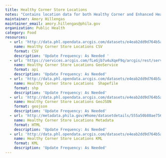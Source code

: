 ```yaml
---
title: Healthy Corner Store Locations
notes: "Contains location data for both Healthy Corner and Enhanced Healthy Corner Store.\r\n\r\nHealthy Corner Store:\r\n\r\nHealthy corner store owners agree to stock and market 4 new healthy food items in at least two categories (fruits and vegetables, dairy, whole grain products, proteins, snacks/beverages). Owners also agree to implement marketing materials (banners, stickers, signs) in their stores encouraging customers to make healthy choices. Stores making these required changes receive a $100 incentive each year.  Currently, toolkits are being developed for store owners to assist them in marketing and selling healthier foods.  \r\n\r\nStoreowners also receive at least one individualized training session on healthy food procurement and marketing. All stores automatically become members of the Philadelphia Healthy Corner Store Network and are eligible for the next level of engagement. \r\n\r\nEnhanced Healthy Corner Store: \r\n\r\nHealthy corner stores that meet specific criteria receive one-on-one training and assistance to introduce cost-efficient changes in their stores to increase their capacity to sell healthy foods.  In addition to specialized training, these stores also receive infrastructural changes, which include shelving and refrigeration to display and store fresh produce; inexpensive outdoor sidewalk stands for fresh produce and increased shelf space to stock bottled water and healthy snacks.  "
maintainer: Amory Hillengas
maintainer_email: amory.hillengas@phila.gov
organization: Public Health
category: Food
resources:
  - url: 'http://data.phl.opendata.arcgis.com/datasets/e4eab2dd9d764b5a92c8ad0b9f2ec94b_0.csv'
    name: Healthy Corner Store Locations CSV
    format: CSV
    description: 'Update Frequency: As Needed '
  - url: 'https://services.arcgis.com/fLeGjb7u4uXqeF9q/arcgis/rest/services/Healthy_Corner_Stores/FeatureServer/0/query?outFields=*&where=1%3D1'
    name: Healthy Corner Store Locations GeoService
    format: api
    description: 'Update Frequency: As Needed'
  - url: 'http://data.phl.opendata.arcgis.com/datasets/e4eab2dd9d764b5a92c8ad0b9f2ec94b_0.zip'
    name: Healthy Corner Store Locations  Shapefile
    format: shp
    description: 'Update Frequency: As Needed'
  - url: 'http://data.phl.opendata.arcgis.com/datasets/e4eab2dd9d764b5a92c8ad0b9f2ec94b_0.geojson'
    name: Healthy Corner Store Locations GeoJSON
    format: geojson
    description: 'Update Frequency: As Needed'
  - url: 'http://metadata.phila.gov/#home/datasetdetails/555a50b80ae7565761d95791/representationdetails/556497acf3bb5b3c57247a70/'
    name: Healthy Corner Store Locations Metadata
    format: HTML
    description: 'Update Frequency: As Needed'
  - url: 'http://data.phl.opendata.arcgis.com/datasets/e4eab2dd9d764b5a92c8ad0b9f2ec94b_0.kml'
    name: Healthy Corner Store Locations KML
    format: KML
    description: 'Update Frequency: As Needed'
---
```

